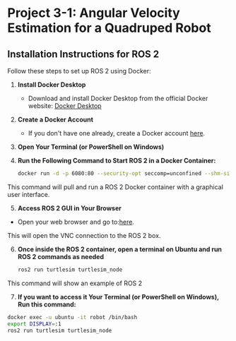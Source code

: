 
# Project 3-1: Angular Velocity Estimation for a Quadruped Robot

## Installation Instructions for ROS 2

Follow these steps to set up ROS 2 using Docker:

1. **Install Docker Desktop**
   - Download and install Docker Desktop from the official Docker website: [Docker Desktop](https://www.docker.com/)

2. **Create a Docker Account**
   - If you don't have one already, create a Docker account [here](https://www.docker.com/).

3. **Open Your Terminal (or PowerShell on Windows)**

4. **Run the Following Command to Start ROS 2 in a Docker Container:**
   ```bash
   docker run -d -p 6080:80 --security-opt seccomp=unconfined --shm-size=512m --name robot tiryoh/ros2-desktop-vnc:humble 

This command will pull and run a ROS 2 Docker container with a graphical user interface.

5. **Access ROS 2 GUI in Your Browser**
- Open your web browser and go to:[here](http://127.0.0.1:6080/).
  
This will open the VNC connection to the ROS 2 box.

6. **Once inside the ROS 2 container, open a terminal on Ubuntu and run ROS 2 commands as needed**

   ```bash
   ros2 run turtlesim turtlesim_node

This command will show an example of ROS 2

7. **If you want to access it Your Terminal (or PowerShell on Windows), Run this command:**
```bash
docker exec -u ubuntu -it robot /bin/bash
export DISPLAY=:1 
ros2 run turtlesim turtlesim_node
